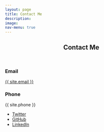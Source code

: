 ```yaml
---
layout: page
title: Contact Me
description:
image:
nav-menu: true
---
```


<!-- Main -->
<div id="main" class="alt">

<!-- One -->
<section id="one">
	<div class="inner">
		<header class="major">
			<h1>Contact Me</h1>
		</header>


<section>
  <div class="contact-method">
    <span class="icon alt fa-envelope"></span>
    <h3>Email</h3>
    <a href="#">{{ site.email }}</a>
  </div>
</section>

<section>
    <div class="contact-method">
      <span class="icon alt fa-phone"></span>
      <h3>Phone</h3>
      <span>{{ site.phone }}</span>
    </div>
</section>


<ul class="icons">
  <li><a href="http://twitter.com/nuclearkatie" class="icon alt fa-twitter"><span class="label">Twitter</span></a></li>
  <li><a href="https://github.com/nuclearkatie" class="icon alt fa-github"><span class="label">GitHub</span></a></li>
  <li><a href="https://www.linkedin.com/in/nuclearkatie" class="icon alt fa-linkedin"><span class="label">LinkedIn</span></a></li>
</ul>
